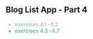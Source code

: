 ## Blog List App - Part 4
<ul>
<li style="color: darkseagreen;">exercises 4.1 -4.2</li>
<li style="color: mediumseagreen;">exercises 4.3 -4.7</li>
</ul>